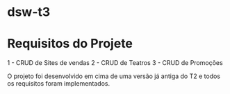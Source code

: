 # dsw-t3

<H1> Requisitos do Projete </h1>

1 - CRUD de Sites de vendas 
2 - CRUD de Teatros
3 - CRUD de Promoções 

O projeto foi desenvolvido em cima de uma versão já antiga do T2 e todos os requisitos foram implementados.
